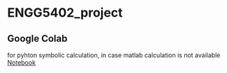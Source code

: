 # ENGG5402_project

## Google Colab
for pyhton symbolic calculation, in case matlab calculation is not available 
[Notebook](https://colab.research.google.com/drive/1CNM9b7HdjBytsit1B35NpYsYloJ6X1B2?usp=sharing)

